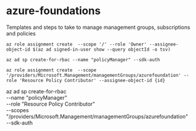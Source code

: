 # azure-foundations
Templates and steps to take to manage management groups, subscriptions and policies
```
az role assignment create  --scope '/' --role 'Owner' --assignee-object-id $(az ad signed-in-user show --query objectId -o tsv)

```

```
az ad sp create-for-rbac --name "policyManager" --sdk-auth
```

```
az role assignment create  --scope '/providers/Microsoft.Management/managementGroups/azurefoundation' --role 'Resource Policy Contributor' --assignee-object-id {id}
```

az ad sp create-for-rbac \
  --name "policyManager" \
  --role "Resource Policy Contributor" \
  --scopes  "/providers/Microsoft.Management/managementGroups/azurefoundation" \
  --sdk-auth